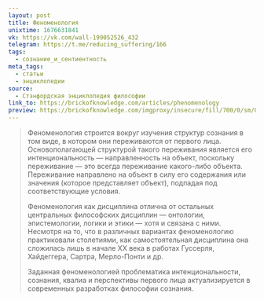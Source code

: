 ```yaml
---
layout: post
title: Феноменология
unixtime: 1676631841
vk: https://vk.com/wall-199052526_432
telegram: https://t.me/reducing_suffering/166
tags:
  - сознание_и_сентиентность
meta_tags:
  - статьи
  - энциклопедии
source:
  - Стэнфордская энциклопедия философии
link_to: https://brickofknowledge.com/articles/phenomenology
preview: https://brickofknowledge.com/imgproxy/insecure/fill/700/0/sm/0/plain/local:///50f1ce7fc9923588b162ea03c74738e5
---
```

>Феноменология строится вокруг изучения структур сознания в том виде, в котором они переживаются от первого лица. Основополагающей структурой такого переживания является его интенциональность — направленность на объект, поскольку переживание — это всегда переживание какого-либо объекта. Переживание направлено на объект в силу его содержания или значения (которое представляет объект), подпадая под соответствующие условия.
>
>Феноменология как дисциплина отлична от остальных центральных философских дисциплин — онтологии, эпистемологии, логики и этики — хотя и связана с ними. Несмотря на то, что в различных вариантах феноменологию практиковали столетиями, как самостоятельная дисциплина она сложилась лишь в начале ХХ века в работах Гуссерля, Хайдеггера, Сартра, Мерло-Понти и др.
>
>Заданная феноменологией проблематика интенциональности, сознания, квалиа и перспективы первого лица актуализируется в современных разработках философии сознания.
